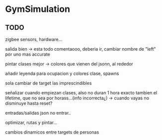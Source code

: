 # GymSimulation

## TODO

zigbee sensors, hardware...

salida bien -> esta todo comentaooo, deberia ir, cambiar nombre de "left" por uno mas accurate

pintar clases mejor -> colores que vienen del jsonn, al rededor

añadir leyenda para ocupacion y colores clase, spawns

sola cambiar de target las imprescindibles

señalizar cuando empiezan clases, also no duran 1 hora exacto
    tambien el lifetime, que no sea por horass...(info incorrecta¿) -> cuando vayas no disminuye hasta reset?

entradas/salidas json no entrar..

optimizar, rutas y pintar...

cambios dinamicos entre targets de personas
